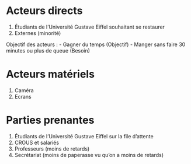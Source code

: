 # Acteurs directs

1. Étudiants de l’Université Gustave Eiffel souhaitant se restaurer
2. Externes (minorité)

Objectif des acteurs :
	- Gagner du temps (Objectif)
	- Manger sans faire 30 minutes ou plus de queue (Besoin)

# Acteurs matériels

1. Caméra
2. Ecrans

# Parties prenantes

1. Étudiants de l’Université Gustave Eiffel sur la file d’attente
2. CROUS et salariés
3. Professeurs (moins de retards)
4. Secrétariat (moins de paperasse vu qu’on a moins de retards)
